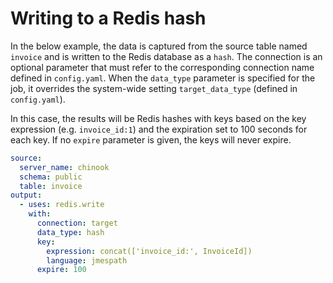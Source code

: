 # Writing to a Redis hash

In the below example, the data is captured from the source table named `invoice` and is written to the Redis database as a `hash`. The connection is an optional parameter that must refer to the corresponding connection name defined in `config.yaml`. 
When the `data_type` parameter is specified for the job, it overrides the system-wide setting `target_data_type` (defined in `config.yaml`). 

In this case, the results will be Redis hashes with keys based on the key expression (e.g. `invoice_id:1`) and the expiration set to 100 seconds for each key. 
If no `expire` parameter is given, the keys will never expire.    

```yaml
source:
  server_name: chinook
  schema: public
  table: invoice
output:
  - uses: redis.write
    with:
      connection: target
      data_type: hash
      key:
        expression: concat(['invoice_id:', InvoiceId])
        language: jmespath
      expire: 100
```